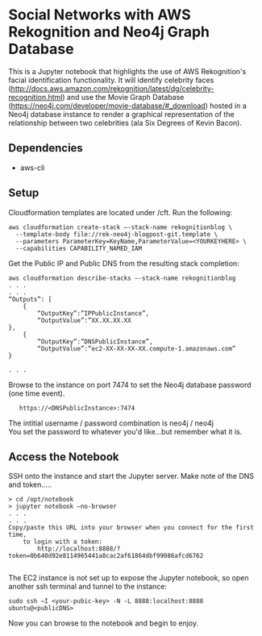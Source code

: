 # Social Networks with AWS Rekognition and Neo4j Graph Database
This is a Jupyter notebook that highlights the use of AWS Rekognition's facial identification functionality.  It will identify celebrity faces (http://docs.aws.amazon.com/rekognition/latest/dg/celebrity-recognition.html) and use the Movie Graph Database (https://neo4j.com/developer/movie-database/#_download) hosted in a Neo4j database instance to render a graphical representation of the relationship between two celebrities (ala Six Degrees of Kevin Bacon).

## Dependencies
 - aws-cli


## Setup
Cloudformation templates are located under <project>/cft.  Run the following:
```
aws cloudformation create-stack –-stack-name rekognitionblog \
  --template-body file://rek-neo4j-blogpost-git.template \
  --parameters ParameterKey=KeyName,ParameterValue=<YOURKEYHERE> \
  --capabilities CAPABILITY_NAMED_IAM
```

Get the Public IP and Public DNS from the resulting stack completion:
```
aws cloudformation describe-stacks –-stack-name rekognitionblog
. . .
. . .
“Outputs”: [
    {
        “OutputKey”:”IPPublicInstance”,
        “OutputValue”:”XX.XX.XX.XX
},
    {
        “OutputKey”:”DNSPublicInstance”,
        “OutputValue”:”ec2-XX-XX-XX-XX.compute-1.amazonaws.com”
}

. . . 

```

Browse to the instance on port 7474 to set the Neo4j database password (one time event).
```
   https://<DNSPublicInstance>:7474
```

The intitial username / password combination is neo4j / neo4j  
You set the password to whatever you'd like...but remember what it is.

## Access the Notebook
SSH onto the instance and start the Jupyter server.  Make note of the DNS and token.....
```
> cd /opt/notebook
> jupyter notebook –no-browser
. . . 
. . .
Copy/paste this URL into your browser when you connect for the first time,
    to login with a token:
        http://localhost:8888/?token=0b640d92e8114965441a8cac2af61864dbf99086afcd6762
 

```


The EC2 instance is not set up to expose the Jupyter notebook, so open another ssh terminal and tunnel to the instance:
```
sudo ssh –I <your-pubic-key> -N -L 8888:localhost:8888 ubuntu@<publicDNS>
```


Now you can browse to the notebook and begin to enjoy.


